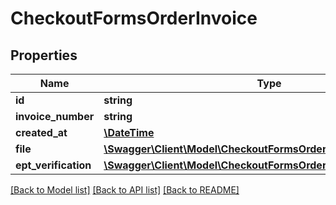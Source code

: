 # CheckoutFormsOrderInvoice

## Properties
Name | Type | Description | Notes
------------ | ------------- | ------------- | -------------
**id** | **string** |  | [optional] 
**invoice_number** | **string** |  | [optional] 
**created_at** | [**\DateTime**](\DateTime.md) |  | [optional] 
**file** | [**\Swagger\Client\Model\CheckoutFormsOrderInvoiceFile**](CheckoutFormsOrderInvoiceFile.md) |  | [optional] 
**ept_verification** | [**\Swagger\Client\Model\CheckoutFormsOrderInvoiceEptVerification**](CheckoutFormsOrderInvoiceEptVerification.md) |  | [optional] 

[[Back to Model list]](../../README.md#documentation-for-models) [[Back to API list]](../../README.md#documentation-for-api-endpoints) [[Back to README]](../../README.md)

